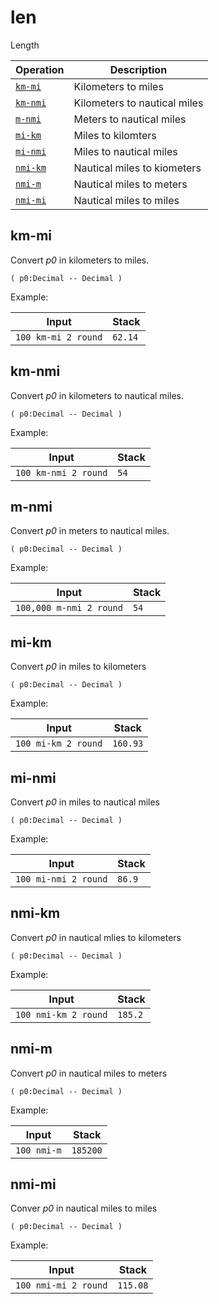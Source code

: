 <!-- Document generated by "gen-doc"; DO NOT EDIT -->
# len

Length

| Operation         | Description
|-------------------|---------------
| [`km-mi`](#km-mi) | Kilometers to miles
| [`km-nmi`](#km-nmi) | Kilometers to nautical miles
| [`m-nmi`](#m-nmi) | Meters to nautical miles
| [`mi-km`](#mi-km) | Miles to kilomters
| [`mi-nmi`](#mi-nmi) | Miles to nautical miles
| [`nmi-km`](#nmi-km) | Nautical miles to kiometers
| [`nmi-m`](#nmi-m) | Nautical miles to meters
| [`nmi-mi`](#nmi-mi) | Nautical miles to miles


## km-mi

Convert *p0* in kilometers to miles.

	( p0:Decimal -- Decimal )

Example:

<!-- test: km-mi -->

| Input               | Stack
|---------------------|---------------
| `100 km-mi 2 round` | `62.14` 

## km-nmi

Convert *p0* in kilometers to nautical miles.

	( p0:Decimal -- Decimal )

Example:

<!-- test: km-nmi -->

| Input                | Stack
|----------------------|---------------
| `100 km-nmi 2 round` | `54` 

## m-nmi

Convert *p0* in meters to nautical miles.

	( p0:Decimal -- Decimal )

Example:

<!-- test: m-nmi -->

| Input                   | Stack
|-------------------------|---------------
| `100,000 m-nmi 2 round` | `54` 

## mi-km

Convert *p0* in miles to kilometers

	( p0:Decimal -- Decimal )

Example:

<!-- test: mi-km -->

| Input               | Stack
|---------------------|---------------
| `100 mi-km 2 round` | `160.93` 

## mi-nmi

Convert *p0* in miles to nautical miles

	( p0:Decimal -- Decimal )

Example:

<!-- test: mi-nmi -->

| Input                | Stack
|----------------------|---------------
| `100 mi-nmi 2 round` | `86.9` 

## nmi-km

Convert *p0* in nautical mlies to kilometers

	( p0:Decimal -- Decimal )

Example:

<!-- test: nmi-km -->

| Input                | Stack
|----------------------|---------------
| `100 nmi-km 2 round` | `185.2` 

## nmi-m

Convert *p0* in nautical miles to meters

	( p0:Decimal -- Decimal )

Example:

<!-- test: nmi-m -->

| Input       | Stack
|-------------|---------------
| `100 nmi-m` | `185200` 

## nmi-mi

Conver *p0* in nautical miles to miles

	( p0:Decimal -- Decimal )

Example:

<!-- test: nmi-mi -->

| Input                | Stack
|----------------------|---------------
| `100 nmi-mi 2 round` | `115.08` 
